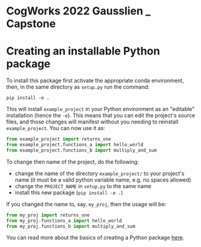 # CogWorks 2022 Gausslien _ Capstone

# Creating an installable Python package
 
To install this package first activate the appropriate conda environment, then, in the same directory as `setup.py` run the command:

```shell
pip install -e .
```

This will install `example_project` in your Python environment as an "editable" installation (hence the `-e`). This means that you can edit the project's source files, and those changes will manifest without you needing to reinstall `example_project`. You can now use it as:

```python
from example_project import returns_one
from example_project.functions_a import hello_world
from example_project.functions_b import multiply_and_sum
```

To change then name of the project, do the following:
   - change the name of the directory `example_project/` to your project's name (it must be a valid python variable name, e.g. no spaces allowed)
   - change the `PROJECT_NAME` in `setup.py` to the same name
   - install this new package (`pip install -e .`)

If you changed the name to, say, `my_proj`, then the usage will be:

```python
from my_proj import returns_one
from my_proj.functions_a import hello_world
from my_proj.functions_b import multiply_and_sum
```

You can read more about the basics of creating a Python package [here](https://www.pythonlikeyoumeanit.com/Module5_OddsAndEnds/Modules_and_Packages.html).

